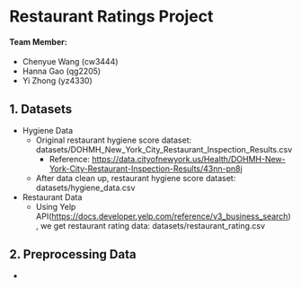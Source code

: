 # Restaurant Ratings Project

#### Team Member:
* Chenyue Wang (cw3444)
* Hanna Gao (qg2205)
* Yi Zhong (yz4330)

## 1. Datasets
* Hygiene Data
  * Original restaurant hygiene score dataset: datasets/DOHMH_New_York_City_Restaurant_Inspection_Results.csv
    * Reference: https://data.cityofnewyork.us/Health/DOHMH-New-York-City-Restaurant-Inspection-Results/43nn-pn8j
  * After data clean up, restaurant hygiene score dataset: datasets/hygiene_data.csv
* Restaurant Data
  * Using Yelp API(https://docs.developer.yelp.com/reference/v3_business_search), we get restaurant rating data: datasets/restaurant_rating.csv

## 2. Preprocessing Data
* 
